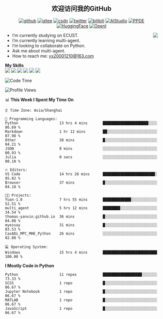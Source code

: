 <h2 align="center"> 欢迎访问我的GitHub</h2>

<p align="center">
  <a href="https://github.com/thomas-yanxin"><img src="https://img.shields.io/badge/GitHub-24292e" alt="github"></a>
  <a href="https://gitee.com/yanxin_thomas"><img src="https://img.shields.io/badge/Gitee-fe7300" alt="gitee"></a>
  <a href="https://blog.csdn.net/Mefishes"><img src="https://img.shields.io/badge/CSDN-cf000e" alt="csdn"></a>
  <a href="https://twitter.com/thomas_yanxin"><img src="https://img.shields.io/badge/Twitter-6495ED" alt="twitter"></a>
  <a href="https://space.bilibili.com/438539054?from=search&seid=8236420690670187274"><img src="https://img.shields.io/badge/-bilibili-blue" alt="bilibili"></a>
  <a href="https://aistudio.baidu.com/aistudio/personalcenter/thirdview/383005"><img src="https://img.shields.io/badge/-AIStudio-9cf" alt="AIStudio"></a>
  <a href="https://www.paddlepaddle.org.cn/ppdemd?n=/ppdemd/%E9%A2%9C%E9%91%AB"><img src="https://img.shields.io/badge/-PPDE-brightgreen" alt="PPDE"></a>
  <a href="https://huggingface.co/thomas-yanxin"><img src="https://img.shields.io/badge/-HuggingFace-yellow" alt="HuggingFace"></a>
  <a href="https://git.openi.org.cn/thomas-yanxin"><img src="https://img.shields.io/badge/-OpenI-337AFF" alt="OpenI"></a>
 
</p>

 <img align="right" src="https://github-readme-stats.vercel.app/api?username=thomas-yanxin&count_private=true&show_icons=true&bg_color=15,f2f7fd,E0EAFC" />


<!--
**thomas-yanxin/thomas-yanxin** is a  _special_  repository because its `README.md` (this file) appears on your GitHub profile.

Here are some ideas to get you started:
-->

-  I’m currently studying on ECUST.
-  I’m currently learning multi-agent.
-  I’m looking to collaborate on Python.
-  Ask me about multi-agent.
-  How to reach me: yx20001210@163.com


 **My Skills**  
![](https://img.shields.io/badge/-Python-3e74a2?style=flat-square&logo=Python&logoColor=fff)
![](https://img.shields.io/badge/-Matlab-FF4040?style=flat-square&logo=Matlab&logoColor=fff)
![](https://img.shields.io/badge/-Docker-2496ED?style=flat-square&logo=Docker&logoColor=fff)
![](https://img.shields.io/badge/-Linux-000000?style=flat-square&logo=Linux&logoColor=fff)
![](https://img.shields.io/badge/-MySQL-4479A1?style=flat-square&logo=MySQL&logoColor=fff)
![](https://img.shields.io/badge/-VScode-007ACC?style=flat-square&logo=VScode&logoColor=fff)

<!--START_SECTION:waka-->
![Code Time](http://img.shields.io/badge/Code%20Time-971%20hrs%2018%20mins-blue)

![Profile Views](http://img.shields.io/badge/Profile%20Views-1-blue)

📊 **This Week I Spent My Time On** 

```text
⌚︎ Time Zone: Asia/Shanghai

💬 Programming Languages: 
Python                   13 hrs 4 mins       █████████████████████░░░░   86.69 % 
Markdown                 1 hr 12 mins        ██░░░░░░░░░░░░░░░░░░░░░░░   07.98 % 
Other                    38 mins             █░░░░░░░░░░░░░░░░░░░░░░░░   04.21 % 
JSON                     8 mins              ░░░░░░░░░░░░░░░░░░░░░░░░░   00.93 % 
Julia                    0 secs              ░░░░░░░░░░░░░░░░░░░░░░░░░   00.10 % 

🔥 Editors: 
VS Code                  14 hrs 26 mins      ████████████████████████░   95.82 % 
Browser                  37 mins             █░░░░░░░░░░░░░░░░░░░░░░░░   04.18 % 

🐱‍💻 Projects: 
Yuan-1.0                 7 hrs 55 mins       █████████████░░░░░░░░░░░░   52.51 % 
multi_agent              5 hrs 12 mins       ████████░░░░░░░░░░░░░░░░░   34.54 % 
thomas-yanxin.github.io  36 mins             █░░░░░░░░░░░░░░░░░░░░░░░░   04.08 % 
myessay                  31 mins             █░░░░░░░░░░░░░░░░░░░░░░░░   03.53 % 
CasADi_MPC_MHE_Python    26 mins             ░░░░░░░░░░░░░░░░░░░░░░░░░   02.88 % 

💻 Operating System: 
Windows                  15 hrs 4 mins       █████████████████████████   100.00 % 

```

**I Mostly Code in Python** 

```text
Python                   11 repos            ██████████████████░░░░░░░   73.33 % 
SCSS                     1 repo              █░░░░░░░░░░░░░░░░░░░░░░░░   06.67 % 
Jupyter Notebook         1 repo              █░░░░░░░░░░░░░░░░░░░░░░░░   06.67 % 
MATLAB                   1 repo              █░░░░░░░░░░░░░░░░░░░░░░░░   06.67 % 
JavaScript               1 repo              █░░░░░░░░░░░░░░░░░░░░░░░░   06.67 % 

```



<!--END_SECTION:waka-->

